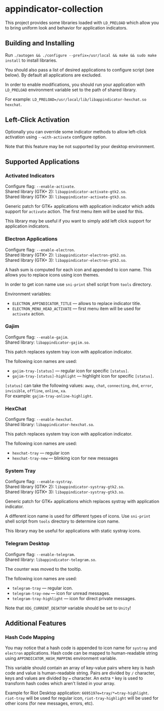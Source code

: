 # appindicator-collection

This project provides some libraries loaded with `LD_PRELOAD` which allow you to bring uniform look and behavior for application indicators.

## Building and Installing

Run `./autogen && ./configure --prefix=/usr/local && make && sudo make install` to install libraries.

You should also pass a list of desired applications to configure script (see below). By default all applications are excluded.

In order to enable modifications, you should run your application with `LD_PRELOAD` environment variable set to the path of shared library.

For example: `LD_PRELOAD=/usr/local/lib/libappindicator-hexchat.so hexchat`.

## Left-Click Activation

Optionally you can override some indicator methods to allow left-click activation using `--with-activate` configure option.

Note that this feature may be not supported by your desktop environment.

## Supported Applications

### Activated Indicators

Configure flag: `--enable-activate`.  
Shared library (GTK+ 2): `libappindicator-activate-gtk2.so`.  
Shared library (GTK+ 3): `libappindicator-activate-gtk3.so`.

Generic patch for GTK+ applications with application indicator which adds support for `activate` action.
The first menu item will be used for this.

This library may be useful if you want to simply add left click support for application indicators.

### Electron Applications

Configure flag: `--enable-electron`.  
Shared library (GTK+ 2): `libappindicator-electron-gtk2.so`.  
Shared library (GTK+ 3): `libappindicator-electron-gtk3.so`.

A hash sum is computed for each icon and appended to icon name. This allows you to replace icons using icon themes.

In order to get icon name use `sni-print` shell script from `tools` directory.

Environment variables:

- `ELECTRON_APPINDICATOR_TITLE` — allows to replace indicator title.
- `ELECTRON_MENU_HEAD_ACTIVATE` — first menu item will be used for `activate` action.

### Gajim

Configure flag: `--enable-gajim`.  
Shared library: `libappindicator-gajim.so`.

This patch replaces system tray icon with application indicator.

The following icon names are used:

- `gajim-tray-[status]` — regular icon for specific `[status]`.
- `gajim-tray-[status]-highlight` — highlight icon for specific `[status]`.

`[status]` can take the following values:
`away`, `chat`, `connecting`, `dnd`, `error`, `invisible`, `offline`, `online`, `xa`.  
For example: `gajim-tray-online-highlight`.

### HexChat

Configure flag: `--enable-hexchat`.  
Shared library: `libappindicator-hexchat.so`.

This patch replaces system tray icon with application indicator.

The following icon names are used:

- `hexchat-tray` — regular icon
- `hexchat-tray-new` — blinking icon for new messages

### System Tray

Configure flag: `--enable-systray`.  
Shared library (GTK+ 2): `libappindicator-systray-gtk2.so`.  
Shared library (GTK+ 3): `libappindicator-systray-gtk3.so`.

Generic patch for GTK+ applications which replaces systray with application indicator.

A different icon name is used for different types of icons. Use `sni-print` shell script from `tools` directory
to determine icon name.

This library may be useful for applications with static systray icons.

### Telegram Desktop

Configure flag: `--enable-telegram`.  
Shared library: `libappindicator-telegram.so`.

The counter was moved to the tooltip.

The following icon names are used:

- `telegram-tray` — regular icon.
- `telegram-tray-new` — icon for unread messages.
- `telegram-tray-highlight` — icon for direct private messages.

Note that `XDG_CURRENT_DESKTOP` variable should be set to `Unity`!

## Additional Features

### Hash Code Mapping

You may notice that a hash code is appended to icon name for `systray` and `electron` applications.
Hash code can be mapped to human-readable string using `APPINDICATOR_HASH_MAPPING` environment variable.

This variable should contain an array of key-value pairs where key is hash code and value is human-readable string.
Pairs are divided by `/` character, keys and values are divided by `=` character.
An extra `*` key is used to transform hash codes which aren't listed in your array.

Example for Riot Desktop application: `6695197e=tray/*=tray-highlight`.
`riot-tray` will be used for regular icon, `riot-tray-highlight` will be used for other icons
(for new messages, errors, etc).
